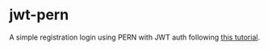 # jwt-pern

A simple registration login using PERN with JWT auth following [this tutorial](https://www.youtube.com/watch?v=7UQBMb8ZpuE).
